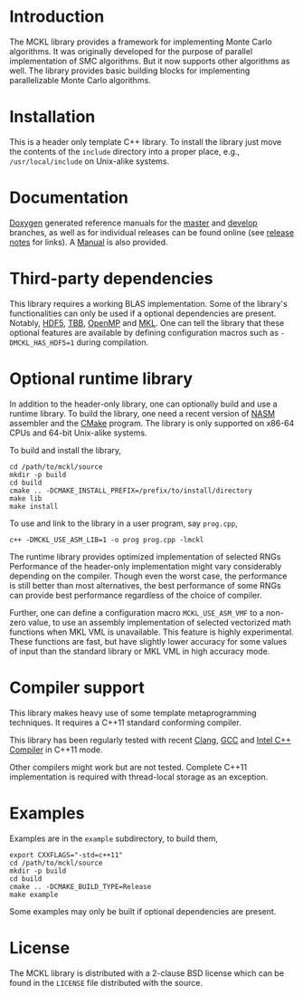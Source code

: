 # Introduction

The MCKL library provides a framework for implementing Monte Carlo algorithms.
It was originally developed for the purpose of parallel implementation of SMC
algorithms. But it now supports other algorithms as well. The library provides
basic building blocks for implementing parallelizable Monte Carlo algorithms.

# Installation

This is a header only template C++ library. To install the library just move
the contents of the `include` directory into a proper place, e.g.,
`/usr/local/include` on Unix-alike systems.

# Documentation

[Doxygen][doxygen] generated reference manuals for the
[master][MCKLDoxygenMaster] and [develop][MCKLDoxygenDevelop] branches, as well
as for individual releases can be found online (see [release
notes][MCKLReleases] for links). A [Manual][MCKLManualMaster] is also provided.

# Third-party dependencies

This library requires a working BLAS implementation. Some of the library's
functionalities can only be used if a optional dependencies are present.
Notably, [HDF5][hdf5], [TBB][tbb], [OpenMP][omp] and [MKL][mkl]. One can tell
the library that these optional features are available by defining
configuration macros such as `-DMCKL_HAS_HDF5=1` during compilation.

# Optional runtime library

In addition to the header-only library, one can optionally build and use a
runtime library. To build the library, one need a recent version of
[NASM][NASM] assembler and the [CMake][CMake] program. The library is only
supported on x86-64 CPUs and 64-bit Unix-alike systems.

To build and install the library,
```
cd /path/to/mckl/source
mkdir -p build
cd build
cmake .. -DCMAKE_INSTALL_PREFIX=/prefix/to/install/directory
make lib
make install
```
To use and link to the library in a user program, say `prog.cpp`,
```
c++ -DMCKL_USE_ASM_LIB=1 -o prog prog.cpp -lmckl
```

The runtime library provides optimized implementation of selected RNGs
Performance of the header-only implementation might vary considerably depending
on the compiler. Though even the worst case, the performance is still better
than most alternatives, the best performance of some RNGs can provide best
performance regardless of the choice of compiler.

Further, one can define a configuration macro `MCKL_USE_ASM_VMF` to a non-zero
value, to use an assembly implementation of selected vectorized math functions
when MKL VML is unavailable. This feature is highly experimental. These
functions are fast, but have slightly lower accuracy for some values of input
than the standard library or MKL VML in high accuracy mode.

# Compiler support

This library makes heavy use of some template metaprogramming techniques. It
requires a C++11 standard conforming compiler.

This library has been regularly tested with recent [Clang][clang], [GCC][gcc]
and [Intel C++ Compiler][icpc] in C++11 mode.

Other compilers might work but are not tested. Complete C++11 implementation is
required with thread-local storage as an exception.

# Examples

Examples are in the `example` subdirectory, to build them,
```
export CXXFLAGS="-std=c++11"
cd /path/to/mckl/source
mkdir -p build
cd build
cmake .. -DCMAKE_BUILD_TYPE=Release
make example
```
Some examples may only be built if optional dependencies are present.

# License

The MCKL library is distributed with a 2-clause BSD license which can be found
in the `LICENSE` file distributed with the source.

[clang]: http://clang.llvm.org
[CMake]: http://www.cmake.org
[doxygen]: http://www.stack.nl/~dimitri/doxygen
[gcc]: http://gcc.gnu.org
[NASM]: http://nasm.us
[hdf5]: http://www.hdfgroup.org
[icpc]: http://software.intel.com/en-us/intel-compilers
[mkl]: https://software.intel.com/en-us/intel-mkl
[omp]: http://www.openmp.org
[tbb]: http://threadingbuildingblocks.org
[MCKLDoxygenDevelop]: http://zhouyan.github.io/MCKLDoc/develop
[MCKLDoxygenMaster]: http://zhouyan.github.io/MCKLDoc/master
[MCKLManualDevelop]: http://zhouyan.github.io/MCKLDoc/develop/manual.pdf
[MCKLManualMaster]: http://zhouyan.github.io/MCKLDoc/master/manual.pdf
[MCKLReleases]: https://github.com/zhouyan/MCKL/releases
